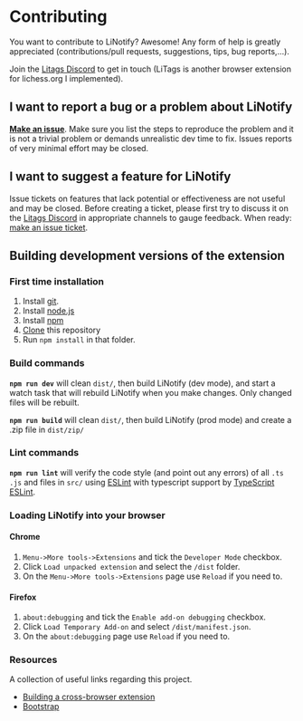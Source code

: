 Contributing
============

You want to contribute to LiNotify? Awesome! Any form of help is greatly appreciated 
(contributions/pull requests, suggestions, tips, bug reports,...).

Join the [Litags Discord](https://discord.gg/4d7QWUK) to get in touch (LiTags is another browser extension for lichess.org I implemented).

## I want to report a bug or a problem about LiNotify

[__Make an issue__](https://github.com/mpunkenhofer/linotify/issues/new). Make sure you list the steps to reproduce the 
problem and it is not a trivial problem or demands unrealistic dev time to fix. Issues reports of very minimal effort 
may be closed. 

## I want to suggest a feature for LiNotify

Issue tickets on features that lack potential or effectiveness are not useful and may be closed. Before creating a 
ticket, please first try to discuss it on the [Litags Discord](https://discord.gg/4d7QWUK) in appropriate channels to
gauge feedback. When ready: [make an issue ticket](https://github.com/mpunkenhofer/linotify/issues/new).

## Building development versions of the extension

### First time installation

1. Install [git](https://git-scm.com/).
2. Install [node.js](https://nodejs.org)
3. Install [npm](https://www.npmjs.com/get-npm)
4. [Clone](https://help.github.com/articles/cloning-a-repository/) this repository 
5. Run `npm install` in that folder.

### Build commands

**`npm run dev`** will clean `dist/`, then build LiNotify (dev mode), and start a watch task that will rebuild LiNotify when 
you make changes. Only changed files will be rebuilt.

**`npm run build`** will clean `dist/`, then build LiNotify (prod mode) and create a .zip file in `dist/zip/`

### Lint commands

**`npm run lint`** will verify the code style (and point out any errors) of all `.ts .js` and files in `src/` 
using  [ESLint](http://eslint.org/) with typescript support by 
[TypeScript ESLint](https://github.com/typescript-eslint/typescript-eslint).

### Loading LiNotify into your browser

#### Chrome

1. `Menu->More tools->Extensions` and tick the `Developer Mode` checkbox.
2. Click `Load unpacked extension` and select the `/dist` folder.
3. On the `Menu->More tools->Extensions` page use `Reload` if you need to.

#### Firefox

1. `about:debugging` and tick the `Enable add-on debugging` checkbox.
2. Click `Load Temporary Add-on` and select `/dist/manifest.json`.
3. On  the `about:debugging` page use `Reload` if you need to.

### Resources

A collection of useful links regarding this project.
- [Building a cross-browser extension](https://developer.mozilla.org/en-US/docs/Mozilla/Add-ons/WebExtensions/Build_a_cross_browser_extension)
- [Bootstrap](https://getbootstrap.com/)
  